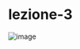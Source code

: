 # lezione-3
![image](https://user-images.githubusercontent.com/94453006/143266683-0d6ea21a-23cf-423f-ac5f-be08cf2a1cac.png)
